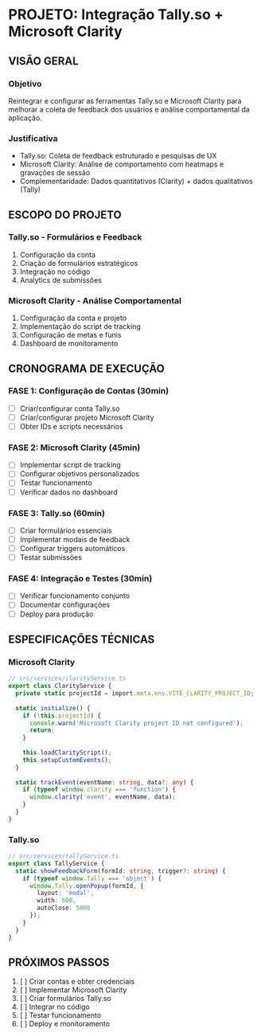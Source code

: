 # PROJETO: Integração Tally.so + Microsoft Clarity

## VISÃO GERAL

### Objetivo
Reintegrar e configurar as ferramentas Tally.so e Microsoft Clarity para melhorar a coleta de feedback dos usuários e análise comportamental da aplicação.

### Justificativa
- Tally.so: Coleta de feedback estruturado e pesquisas de UX
- Microsoft Clarity: Análise de comportamento com heatmaps e gravações de sessão
- Complementaridade: Dados quantitativos (Clarity) + dados qualitativos (Tally)

## ESCOPO DO PROJETO

### Tally.so - Formulários e Feedback
1. Configuração da conta
2. Criação de formulários estratégicos
3. Integração no código
4. Analytics de submissões

### Microsoft Clarity - Análise Comportamental
1. Configuração da conta e projeto
2. Implementação do script de tracking
3. Configuração de metas e funis
4. Dashboard de monitoramento

## CRONOGRAMA DE EXECUÇÃO

### FASE 1: Configuração de Contas (30min)
- [ ] Criar/configurar conta Tally.so
- [ ] Criar/configurar projeto Microsoft Clarity
- [ ] Obter IDs e scripts necessários

### FASE 2: Microsoft Clarity (45min)
- [ ] Implementar script de tracking
- [ ] Configurar objetivos personalizados
- [ ] Testar funcionamento
- [ ] Verificar dados no dashboard

### FASE 3: Tally.so (60min)
- [ ] Criar formulários essenciais
- [ ] Implementar modais de feedback
- [ ] Configurar triggers automáticos
- [ ] Testar submissões

### FASE 4: Integração e Testes (30min)
- [ ] Verificar funcionamento conjunto
- [ ] Documentar configurações
- [ ] Deploy para produção

## ESPECIFICAÇÕES TÉCNICAS

### Microsoft Clarity
```typescript
// src/services/clarityService.ts
export class ClarityService {
  private static projectId = import.meta.env.VITE_CLARITY_PROJECT_ID;
  
  static initialize() {
    if (!this.projectId) {
      console.warn('Microsoft Clarity project ID not configured');
      return;
    }
    
    this.loadClarityScript();
    this.setupCustomEvents();
  }
  
  static trackEvent(eventName: string, data?: any) {
    if (typeof window.clarity === 'function') {
      window.clarity('event', eventName, data);
    }
  }
}
```

### Tally.so
```typescript
// src/services/tallyService.ts
export class TallyService {
  static showFeedbackForm(formId: string, trigger?: string) {
    if (typeof window.Tally === 'object') {
      window.Tally.openPopup(formId, {
        layout: 'modal',
        width: 600,
        autoClose: 5000
      });
    }
  }
}
```

## PRÓXIMOS PASSOS

1. [ ] Criar contas e obter credenciais
2. [ ] Implementar Microsoft Clarity
3. [ ] Criar formulários Tally.so
4. [ ] Integrar no código
5. [ ] Testar funcionamento
6. [ ] Deploy e monitoramento 